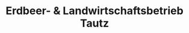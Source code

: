 ---
title: "Erdbeer- & Landwirtschaftsbetrieb Tautz"
url: /markranstaedt/erdbeer-und-landwirtschaftsbetrieb-tautz/
shop: Hofladen
---